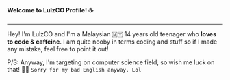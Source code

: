 #### Welcome to LulzCO Profile! ☕
___
Hey! I'm LulzCO and I'm a Malaysian 🇲🇾 14 years old teenager who **loves to code & caffeine**.
I am quite nooby in terms coding and stuff so if I made any mistake, feel free to point it out!

P/S: Anyway, I'm targeting on computer science field, so wish me luck on that! 🙌🏻
``Sorry for my bad English anyway. Lol``









